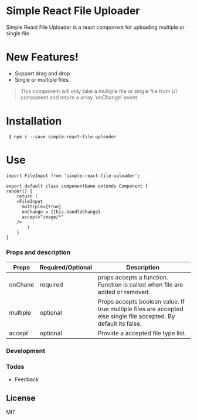 # Simple React File Uploader

Simple React File Uploader is a react component for uploading multiple or single file.


# New Features!

  - Support drag and drop.
  - Single or multiple files.



>This component will only take a multiple file
> or single file from UI component and return a
> array 'onChange' event.




# Installation

```  $ npm i --save simple-react-file-uploader ```

            

# Use

```
import FileInput from 'simple-react-file-uploader';

export default class componentName extends Component {
render() {
    return (
    <FileInput 
      multiple={true}
      onChange = {this.handleChange}
      accept="image/*"
    />
        )
    }
}

```



### Props and description



| Props | Required/Optional | Description |
| ------ | ------ | ------ |
| onChane | required | props accepts a function. Function is called when file are added or removed.
| multiple | optional | Props accepts boolean value. If true multiple files are accepted else single file accepted. By default its false.
| accept | optional | Provide a accepted file type list.



### Development



### Todos

 - Feedback

License
----

MIT



